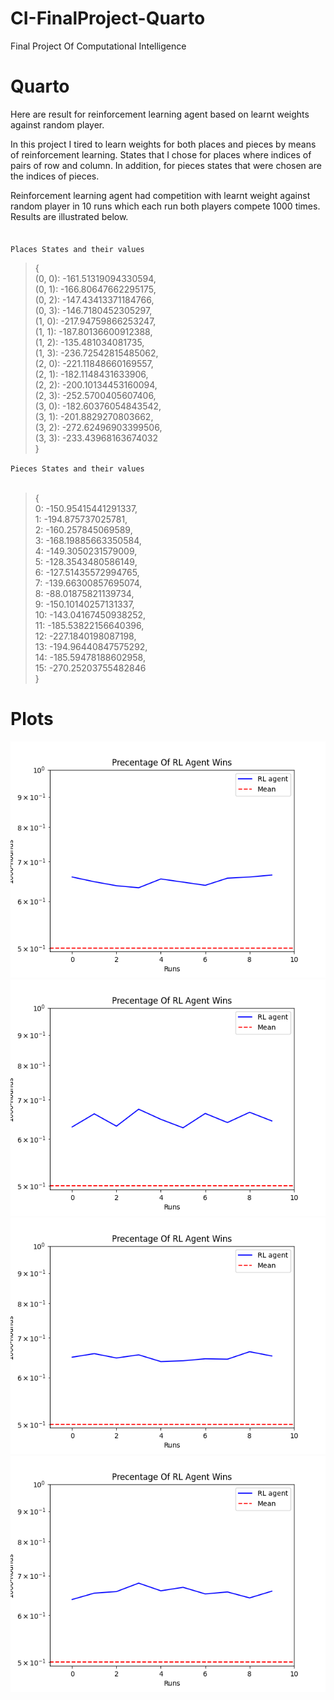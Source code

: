 # CI-FinalProject-Quarto
Final Project Of Computational Intelligence

# Quarto 

Here are result for reinforcement learning agent based on learnt weights against random player.</br>

In this project I tired to learn weights for both places and pieces by means of reinforcement learning. States that I chose for places where indices of pairs of row and column. In addition, for pieces states that were chosen are the indices of pieces.

Reinforcement learning agent had competition with learnt weight against random player in 10 runs which each run both players compete 1000 times. Results are illustrated below.</br>
</br></br>
`Places States and their values`
>{</br>
> (0, 0): -161.51319094330594,</br> (0, 1): -166.80647662295175,</br> (0, 2): -147.43413371184766,</br> (0, 3): -146.7180452305297,</br> (1, 0): -217.94759866253247,</br> (1, 1): -187.80136600912388,</br> (1, 2): -135.481034081735,</br> (1, 3): -236.72542815485062,</br> (2, 0): -221.11848660169557,</br> (2, 1): -182.1148431633906,</br> (2, 2): -200.10134453160094,</br> (2, 3): -252.5700405607406,</br> (3, 0): -182.60376054843542,</br> (3, 1): -201.8829270803662,</br> (3, 2): -272.62496903399506,</br> (3, 3): -233.43968163674032
> </br>}</br>

`Pieces States and their values`</br></br>
>{</br>
> 0: -150.95415441291337,</br> 1: -194.875737025781,</br> 2: -160.257845069589,</br> 3: -168.19885663350584,</br> 4: -149.3050231579009,</br> 5: -128.3543480586149,</br> 6: -127.51435572994765,</br> 7: -139.66300857695074,</br> 8: -88.01875821139734,</br> 9: -150.10140257131337,</br> 10: -143.04167450938252,</br> 11: -185.53822156640396,</br> 12: -227.1840198087198,</br> 13: -194.96440847575292,</br> 14: -185.59478188602958,</br> 15: -270.25203755482846
> </br>}</br>

# Plots

![result1!](/plots/myplot10.jpg "sdf")
![result2!](/plots/myplot12.jpg "sdf")
![result3!](/plots/myplot13.jpg "sdf")
![result4!](/plots/myplot14.jpg "sdf")

